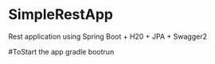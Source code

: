 # SimpleRestApp
Rest application using Spring Boot + H20 + JPA + Swagger2

#ToStart the app
gradle bootrun

